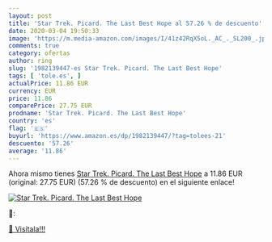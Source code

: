```yaml
---
layout: post
title: 'Star Trek. Picard. The Last Best Hope al 57.26 % de descuento'
date: 2020-03-04 19:50:33
image: 'https://m.media-amazon.com/images/I/41z42RqX5oL._AC_._SL200_.jpg'
comments: true
category: ofertas
author: ring
slug: '1982139447-es Star Trek. Picard. The Last Best Hope'
tags: [ 'tole.es', ]
actualPrice: 11.86 EUR
currency: EUR
price: 11.86
comparePrice: 27.75 EUR
prodname: 'Star Trek. Picard. The Last Best Hope'
country: 'es'
flag: '🇪🇸'
buyurl: 'https://www.amazon.es/dp/1982139447/?tag=tolees-21'
descuento: '57.26'
average: '11.86'
---
```


Ahora mismo tienes [Star Trek. Picard. The Last Best Hope](https://www.amazon.es/dp/1982139447/?tag=tolees-21) a 11.86 EUR (original: 27.75 EUR) (57.26 %  de descuento) en el siguiente enlace!

[![Star Trek. Picard. The Last Best Hope](https://m.media-amazon.com/images/I/41z42RqX5oL._AC_._SL200_.jpg)](https://www.amazon.es/dp/1982139447/?tag=tolees-21)

🔎:


[🛒 Visítala!!!](https://www.amazon.es/dp/1982139447/?tag=tolees-21)
